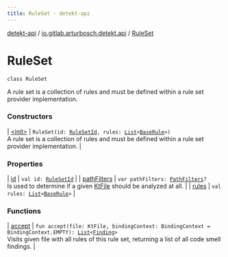 ```yaml
---
title: RuleSet - detekt-api
---
```


[detekt-api](../../index.html) / [io.gitlab.arturbosch.detekt.api](../index.html) / [RuleSet](./index.html)

# RuleSet

`class RuleSet`

A rule set is a collection of rules and must be defined within a rule set provider implementation.

### Constructors

| [&lt;init&gt;](-init-.html) | `RuleSet(id: `[`RuleSetId`](../-rule-set-id.html)`, rules: `[`List`](https://kotlinlang.org/api/latest/jvm/stdlib/kotlin.collections/-list/index.html)`<`[`BaseRule`](../-base-rule/index.html)`>)`<br>A rule set is a collection of rules and must be defined within a rule set provider implementation. |

### Properties

| [id](id.html) | `val id: `[`RuleSetId`](../-rule-set-id.html) |
| [pathFilters](path-filters.html) | `var pathFilters: `[`PathFilters`](../../io.gitlab.arturbosch.detekt.api.internal/-path-filters/index.html)`?`<br>Is used to determine if a given [KtFile](#) should be analyzed at all. |
| [rules](rules.html) | `val rules: `[`List`](https://kotlinlang.org/api/latest/jvm/stdlib/kotlin.collections/-list/index.html)`<`[`BaseRule`](../-base-rule/index.html)`>` |

### Functions

| [accept](accept.html) | `fun accept(file: KtFile, bindingContext: BindingContext = BindingContext.EMPTY): `[`List`](https://kotlinlang.org/api/latest/jvm/stdlib/kotlin.collections/-list/index.html)`<`[`Finding`](../-finding/index.html)`>`<br>Visits given file with all rules of this rule set, returning a list of all code smell findings. |

